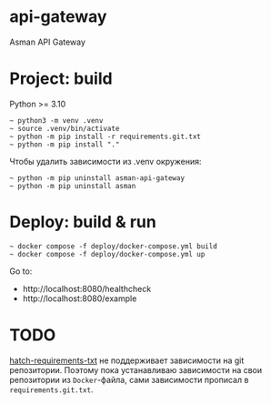 # api-gateway
Asman API Gateway

# Project: build

Python >= 3.10

```
~ python3 -m venv .venv
~ source .venv/bin/activate
~ python -m pip install -r requirements.git.txt
~ python -m pip install "."
```

Чтобы удалить зависимости из .venv окружения:

```
~ python -m pip uninstall asman-api-gateway
~ python -m pip uninstall asman
```

# Deploy: build & run

```
~ docker compose -f deploy/docker-compose.yml build
~ docker compose -f deploy/docker-compose.yml up
```

Go to:

- http://localhost:8080/healthcheck
- http://localhost:8080/example

# TODO

[hatch-requirements-txt](https://github.com/repo-helper/hatch-requirements-txt) не поддерживает зависимости на git репозитории. Поэтому пока устанавливаю зависимости на свои репозитории из `Docker`-файла, сами зависимости прописал в `requirements.git.txt`.
